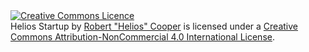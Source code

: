 <html>
<head>
</head>
<body>
<a rel="license" href="http://creativecommons.org/licenses/by-nc/4.0/"><img alt="Creative Commons Licence" style="border-width:0" src="https://i.creativecommons.org/l/by-nc/4.0/88x31.png" /></a><br /><span xmlns:dct="http://purl.org/dc/terms/" property="dct:title">Helios Startup</span> by <a xmlns:cc="http://creativecommons.org/ns#" href="http://www.github.com/heliosthefirst/heliosstartup" property="cc:attributionName" rel="cc:attributionURL">Robert "Helios" Cooper</a> is licensed under a <a rel="license" href="http://creativecommons.org/licenses/by-nc/4.0/">Creative Commons Attribution-NonCommercial 4.0 International License</a>.
</body>
</html>
